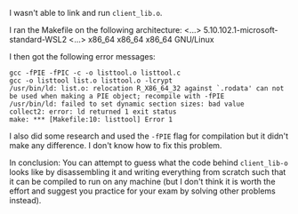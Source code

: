I wasn't able to link and run `client_lib.o`. 

I ran the Makefile on the following architecture: <...> 5.10.102.1-microsoft-standard-WSL2 <...> x86_64 x86_64 x86_64 GNU/Linux

I then got the following error messages:
```
gcc -fPIE -fPIC -c -o listtool.o listtool.c 
gcc -o listtool list.o listtool.o -lcrypt
/usr/bin/ld: list.o: relocation R_X86_64_32 against `.rodata' can not be used when making a PIE object; recompile with -fPIE
/usr/bin/ld: failed to set dynamic section sizes: bad value
collect2: error: ld returned 1 exit status
make: *** [Makefile:10: listtool] Error 1
```

I also did some research and used the `-fPIE` flag for compilation but it didn't make any difference.
I don't know how to fix this problem.

In conclusion: You can attempt to guess what the code behind `client_lib-o` looks like by disassembling it and writing everything from scratch such that it can be compiled to run on any machine (but I don't think it is worth the effort and suggest you practice for your exam by solving other problems instead).
